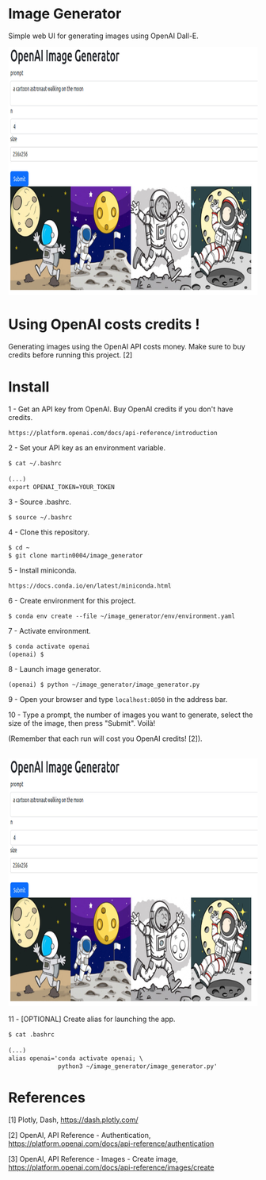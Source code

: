 # Image Generator

Simple web UI for generating images using OpenAI Dall-E.

<img src="./images/image_generator.jpg" height=500>

# Using OpenAI costs credits !

Generating images using the OpenAI API costs money. Make sure to buy credits before running this project. [2] 

# Install

1 - Get an API key from OpenAI. Buy OpenAI credits if you don't have credits.

    https://platform.openai.com/docs/api-reference/introduction

2 - Set your API key as an environment variable.

    $ cat ~/.bashrc
   
    (...)
    export OPENAI_TOKEN=YOUR_TOKEN

3 - Source .bashrc.

    $ source ~/.bashrc

4 - Clone this repository.

    $ cd ~
    $ git clone martin0004/image_generator

5 - Install miniconda.

    https://docs.conda.io/en/latest/miniconda.html

6 - Create environment for this project.

    $ conda env create --file ~/image_generator/env/environment.yaml

7 - Activate environment.

    $ conda activate openai
    (openai) $

8 - Launch image generator.

    (openai) $ python ~/image_generator/image_generator.py

9 - Open your browser and type `localhost:8050` in the address bar.

10 - Type a prompt, the number of images you want to generate, select the size of the image, then press "Submit". Voilà!

(Remember that each run will cost you OpenAI credits! [2]).

<br>
<img src="./images/image_generator.jpg" height=500>
<br>

11 - [OPTIONAL] Create alias for launching the app.

    $ cat .bashrc

    (...)
    alias openai='conda activate openai; \
                  python3 ~/image_generator/image_generator.py'


# References

[1] Plotly, Dash, https://dash.plotly.com/

[2] OpenAI, API Reference - Authentication, https://platform.openai.com/docs/api-reference/authentication

[3] OpenAI, API Reference - Images - Create image, https://platform.openai.com/docs/api-reference/images/create
